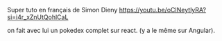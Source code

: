 Super tuto en français de Simon Dieny
https://youtu.be/oCINeytlyRA?si=i4r_xZnUtQohlCaL

on fait avec lui un pokedex complet sur react. (y a le même sur Angular).
